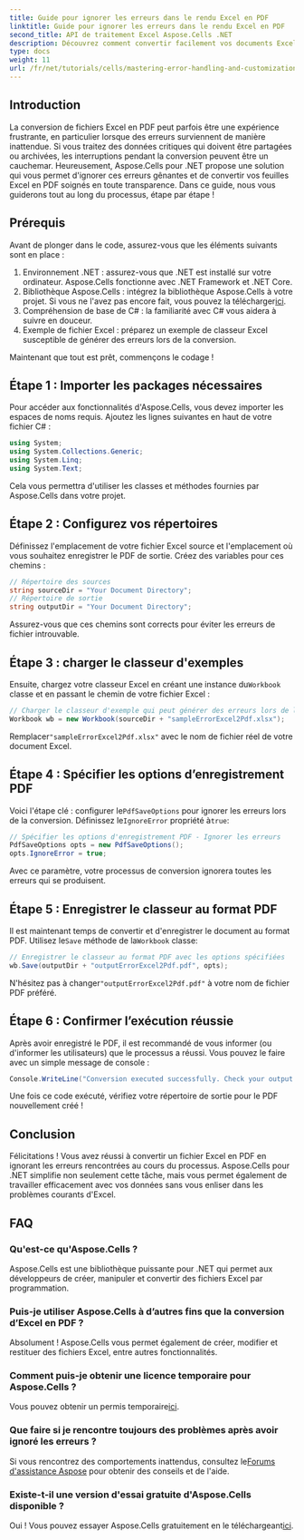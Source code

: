 ```yaml
---
title: Guide pour ignorer les erreurs dans le rendu Excel en PDF
linktitle: Guide pour ignorer les erreurs dans le rendu Excel en PDF
second_title: API de traitement Excel Aspose.Cells .NET
description: Découvrez comment convertir facilement vos documents Excel en PDF à l'aide d'Aspose.Cells pour .NET tout en évitant les erreurs lors du processus de conversion. Ce guide étape par étape fournit des instructions claires et des extraits de code essentiels.
type: docs
weight: 11
url: /fr/net/tutorials/cells/mastering-error-handling-and-customization/guide-ignore-errors-in-excel/
---
```

## Introduction

La conversion de fichiers Excel en PDF peut parfois être une expérience frustrante, en particulier lorsque des erreurs surviennent de manière inattendue. Si vous traitez des données critiques qui doivent être partagées ou archivées, les interruptions pendant la conversion peuvent être un cauchemar. Heureusement, Aspose.Cells pour .NET propose une solution qui vous permet d'ignorer ces erreurs gênantes et de convertir vos feuilles Excel en PDF soignés en toute transparence. Dans ce guide, nous vous guiderons tout au long du processus, étape par étape !

## Prérequis

Avant de plonger dans le code, assurez-vous que les éléments suivants sont en place :

1. Environnement .NET : assurez-vous que .NET est installé sur votre ordinateur. Aspose.Cells fonctionne avec .NET Framework et .NET Core.
2. Bibliothèque Aspose.Cells : intégrez la bibliothèque Aspose.Cells à votre projet. Si vous ne l'avez pas encore fait, vous pouvez la télécharger[ici](https://releases.aspose.com/cells/net/).
3. Compréhension de base de C# : la familiarité avec C# vous aidera à suivre en douceur.
4. Exemple de fichier Excel : préparez un exemple de classeur Excel susceptible de générer des erreurs lors de la conversion.

Maintenant que tout est prêt, commençons le codage !

## Étape 1 : Importer les packages nécessaires

Pour accéder aux fonctionnalités d'Aspose.Cells, vous devez importer les espaces de noms requis. Ajoutez les lignes suivantes en haut de votre fichier C# :

```csharp
using System;
using System.Collections.Generic;
using System.Linq;
using System.Text;
```

Cela vous permettra d'utiliser les classes et méthodes fournies par Aspose.Cells dans votre projet.

## Étape 2 : Configurez vos répertoires

Définissez l'emplacement de votre fichier Excel source et l'emplacement où vous souhaitez enregistrer le PDF de sortie. Créez des variables pour ces chemins :

```csharp
// Répertoire des sources
string sourceDir = "Your Document Directory";
// Répertoire de sortie
string outputDir = "Your Document Directory";
```

Assurez-vous que ces chemins sont corrects pour éviter les erreurs de fichier introuvable.

## Étape 3 : charger le classeur d'exemples

Ensuite, chargez votre classeur Excel en créant une instance du`Workbook` classe et en passant le chemin de votre fichier Excel :

```csharp
// Charger le classeur d'exemple qui peut générer des erreurs lors de la conversion
Workbook wb = new Workbook(sourceDir + "sampleErrorExcel2Pdf.xlsx");
```

 Remplacer`"sampleErrorExcel2Pdf.xlsx"` avec le nom de fichier réel de votre document Excel.

## Étape 4 : Spécifier les options d’enregistrement PDF

 Voici l'étape clé : configurer le`PdfSaveOptions` pour ignorer les erreurs lors de la conversion. Définissez le`IgnoreError` propriété à`true`:

```csharp
// Spécifier les options d'enregistrement PDF - Ignorer les erreurs
PdfSaveOptions opts = new PdfSaveOptions();
opts.IgnoreError = true;
```

Avec ce paramètre, votre processus de conversion ignorera toutes les erreurs qui se produisent.

## Étape 5 : Enregistrer le classeur au format PDF

 Il est maintenant temps de convertir et d'enregistrer le document au format PDF. Utilisez le`Save` méthode de la`Workbook` classe:

```csharp
// Enregistrer le classeur au format PDF avec les options spécifiées
wb.Save(outputDir + "outputErrorExcel2Pdf.pdf", opts);
```

 N'hésitez pas à changer`"outputErrorExcel2Pdf.pdf"` à votre nom de fichier PDF préféré.

## Étape 6 : Confirmer l’exécution réussie

Après avoir enregistré le PDF, il est recommandé de vous informer (ou d'informer les utilisateurs) que le processus a réussi. Vous pouvez le faire avec un simple message de console :

```csharp
Console.WriteLine("Conversion executed successfully. Check your output directory for the PDF.");
```

Une fois ce code exécuté, vérifiez votre répertoire de sortie pour le PDF nouvellement créé !

## Conclusion

Félicitations ! Vous avez réussi à convertir un fichier Excel en PDF en ignorant les erreurs rencontrées au cours du processus. Aspose.Cells pour .NET simplifie non seulement cette tâche, mais vous permet également de travailler efficacement avec vos données sans vous enliser dans les problèmes courants d'Excel.

## FAQ

### Qu'est-ce qu'Aspose.Cells ?

Aspose.Cells est une bibliothèque puissante pour .NET qui permet aux développeurs de créer, manipuler et convertir des fichiers Excel par programmation.

### Puis-je utiliser Aspose.Cells à d’autres fins que la conversion d’Excel en PDF ?

Absolument ! Aspose.Cells vous permet également de créer, modifier et restituer des fichiers Excel, entre autres fonctionnalités.

### Comment puis-je obtenir une licence temporaire pour Aspose.Cells ?

 Vous pouvez obtenir un permis temporaire[ici](https://purchase.aspose.com/temporary-license/).

### Que faire si je rencontre toujours des problèmes après avoir ignoré les erreurs ?

 Si vous rencontrez des comportements inattendus, consultez le[Forums d'assistance Aspose](https://forum.aspose.com/c/cells/9) pour obtenir des conseils et de l'aide.

### Existe-t-il une version d'essai gratuite d'Aspose.Cells disponible ?

 Oui ! Vous pouvez essayer Aspose.Cells gratuitement en le téléchargeant[ici](https://releases.aspose.com/).